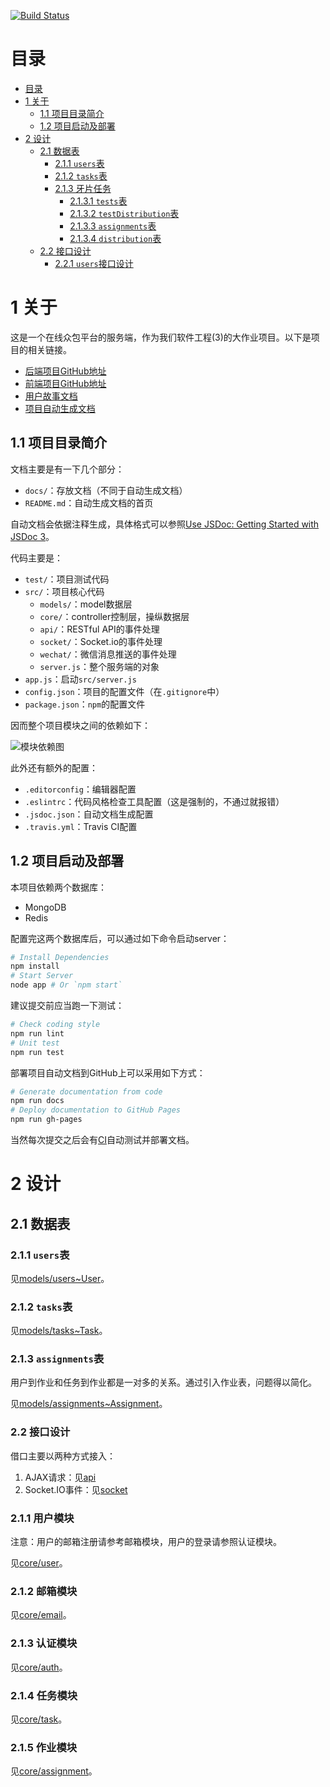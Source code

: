 [![Build Status](https://travis-ci.com/sunziping2016/crowdsourcing-platform-server.svg?token=2FxtqdbFxQyVuaWRjsdf&branch=master)](https://travis-ci.com/sunziping2016/crowdsourcing-platform-server)

# 目录

<!-- @import "[TOC]" {cmd="toc" depthFrom=1 depthTo=4 orderedList=false} -->
<!-- code_chunk_output -->

* [目录](#目录)
* [1 关于](#1-关于)
	* [1.1 项目目录简介](#11-项目目录简介)
	* [1.2 项目启动及部署](#12-项目启动及部署)
* [2 设计](#2-设计)
	* [2.1 数据表](#21-数据表)
		* [2.1.1 `users`表](#211-users表)
		* [2.1.2 `tasks`表](#212-tasks表)
		* [2.1.3 牙片任务](#213-牙片任务)
			* [2.1.3.1 `tests`表](#2131-tests表)
			* [2.1.3.2 `testDistribution`表](#2132-testdistribution表)
			* [2.1.3.3 `assignments`表](#2133-assignments表)
			* [2.1.3.4 `distribution`表](#2134-distribution表)
	* [2.2 接口设计](#22-接口设计)
		* [2.2.1 `users`接口设计](#221-users接口设计)

<!-- /code_chunk_output -->

# 1 关于

这是一个在线众包平台的服务端，作为我们软件工程(3)的大作业项目。以下是项目的相关链接。
* [后端项目GitHub地址](https://github.com/sunziping2016/crowdsourcing-platform-server)
* [前端项目GitHub地址](https://github.com/sunziping2016/crowdsourcing-platform-client)
* [用户故事文档](https://github.com/sunziping2016/crowdsourcing-platform-server/blob/master/docs/user-story.md)
* [项目自动生成文档](https://sunziping2016.github.io/crowdsourcing-platform-server/0.1.0/index.html)

## 1.1 项目目录简介
文档主要是有一下几个部分：
* `docs/`：存放文档（不同于自动生成文档）
* `README.md`：自动生成文档的首页

自动文档会依据注释生成，具体格式可以参照[Use JSDoc: Getting Started with JSDoc 3](http://usejsdoc.org/about-getting-started.html)。

代码主要是：
* `test/`：项目测试代码
* `src/`：项目核心代码
  * `models/`：model数据层
  * `core/`：controller控制层，操纵数据层
  * `api/`：RESTful API的事件处理
  * `socket/`：Socket.io的事件处理
  * `wechat/`：微信消息推送的事件处理
  * `server.js`：整个服务端的对象
* `app.js`：启动`src/server.js`
* `config.json`：项目的配置文件（在`.gitignore`中）
* `package.json`：`npm`的配置文件

因而整个项目模块之间的依赖如下：

![模块依赖图](https://cdn.pbrd.co/images/GWdSjZ0.png)

此外还有额外的配置：
* `.editorconfig`：编辑器配置
* `.eslintrc`：代码风格检查工具配置（这是强制的，不通过就报错）
* `.jsdoc.json`：自动文档生成配置
* `.travis.yml`：Travis CI配置

## 1.2 项目启动及部署
本项目依赖两个数据库：
* MongoDB
* Redis

配置完这两个数据库后，可以通过如下命令启动server：
```bash
# Install Dependencies
npm install
# Start Server
node app # Or `npm start`
```

建议提交前应当跑一下测试：
```bash
# Check coding style
npm run lint
# Unit test
npm run test
```

部署项目自动文档到GitHub上可以采用如下方式：
```bash
# Generate documentation from code
npm run docs
# Deploy documentation to GitHub Pages
npm run gh-pages
```

当然每次提交之后会有[CI](https://travis-ci.org/sunziping2016/crowdsourcing-platform-server)自动测试并部署文档。

# 2 设计
## 2.1 数据表

### 2.1.1 `users`表

见[models/users~User](https://sunziping2016.github.io/crowdsourcing-platform-server/0.1.0/module-models_users-User.html)。

### 2.1.2 `tasks`表

见[models/tasks~Task](https://sunziping2016.github.io/crowdsourcing-platform-server/0.1.0/module-models_tasks-Task.html)。

### 2.1.3 `assignments`表

用户到作业和任务到作业都是一对多的关系。通过引入作业表，问题得以简化。

见[models/assignments~Assignment](https://sunziping2016.github.io/crowdsourcing-platform-server/0.1.0/module-models_assignments-Assignment.html)。

### 2.2 接口设计
借口主要以两种方式接入：
1. AJAX请求：见[api](https://sunziping2016.github.io/crowdsourcing-platform-server/0.1.0/module-api.html)
2. Socket.IO事件：见[socket](https://sunziping2016.github.io/crowdsourcing-platform-server/0.1.0/module-socket.html)

### 2.1.1 用户模块
注意：用户的邮箱注册请参考邮箱模块，用户的登录请参照认证模块。

见[core/user](https://sunziping2016.github.io/crowdsourcing-platform-server/0.1.0/module-core_user.html)。

### 2.1.2 邮箱模块

见[core/email](https://sunziping2016.github.io/crowdsourcing-platform-server/0.1.0/module-core_email.html)。

### 2.1.3 认证模块

见[core/auth](https://sunziping2016.github.io/crowdsourcing-platform-server/0.1.0/module-core_auth.html)。

### 2.1.4 任务模块

见[core/task](https://sunziping2016.github.io/crowdsourcing-platform-server/0.1.0/module-core_task.html)。

### 2.1.5 作业模块

见[core/assignment](https://sunziping2016.github.io/crowdsourcing-platform-server/0.1.0/module-core_assignment.html)。
